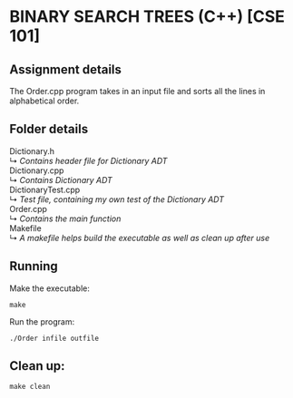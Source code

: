 # BINARY SEARCH TREES (C++) [CSE 101]
## Assignment details
The Order.cpp program takes in an input file and sorts all the lines in alphabetical order.    

## Folder details
Dictionary.h    
↳ *Contains header file for Dictionary ADT*    
Dictionary.cpp    
↳ *Contains Dictionary ADT*    
DictionaryTest.cpp    
↳ *Test file, containing my own test of the Dictionary ADT*    
Order.cpp    
↳ *Contains the main function*    
Makefile    
↳ *A makefile helps build the executable as well as clean up after use*    

## Running
Make the executable:
```
make
```

Run the program:
```
./Order infile outfile
```

## Clean up:
```
make clean
```
